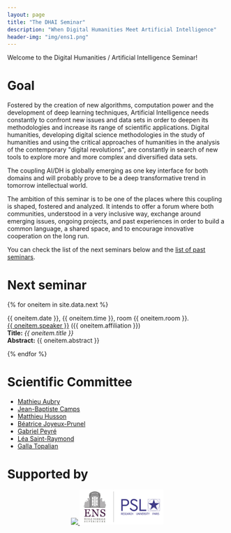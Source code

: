 ```yaml
---
layout: page
title: "The DHAI Seminar"
description: "When Digital Humanities Meet Artificial Intelligence"
header-img: "img/ens1.png"
---
```


Welcome to the Digital Humanities / Artificial Intelligence Seminar!




Goal
============================

Fostered by the creation of new algorithms, computation power and the development of deep learning techniques, Artificial Intelligence needs constantly to confront new issues and data sets in order to deepen its methodologies and increase its range of scientific applications. 
Digital humanities, developing digital science methodologies in the study of humanities and using the critical approaches of humanities in the analysis of the contemporary "digital revolutions", are constantly in search of new tools to explore more and more complex and diversified data sets. 

The coupling AI/DH is globally emerging as one key interface for both domains and will probably prove to be a deep transformative trend in tomorrow intellectual world. 

The ambition of this seminar is to be one of the places where this coupling is shaped, fostered and analyzed. It intends to offer a forum where both communities, understood in a very inclusive way, exchange around emerging issues, ongoing projects, and past experiences in order to build a common language, a shared space, and to encourage innovative cooperation on the long run.

You can check the list of the next seminars below and the [list of past seminars](../past/).


Next seminar
===========================


{% for oneitem in site.data.next %}
<p>
  {{ oneitem.date }}, {{ oneitem.time }}, room {{ oneitem.room }}.<br/>
  <a href="{{ oneitem.url }}">{{ oneitem.speaker }}</a>  ({{ oneitem.affiliation }})<br/>
  <b>Title:</b> <i>{{ oneitem.title }}</i><br/>
  <b>Abstract:</b> {{ oneitem.abstract }}
  </p>
{% endfor %}


Scientific Committee
============================

- [Mathieu Aubry](http://imagine.enpc.fr/~aubrym/)
- [Jean-Baptiste Camps](http://www.chartes.psl.eu/fr/jean-baptiste-camps)
- [Matthieu Husson](https://syrte.obspm.fr/spip/science/histoire/membres-de-l-equipe/article/matthieu-husson)
- [Béatrice Joyeux-Prunel](https://artlas.huma-num.fr/en/staff-member/beatrice-joyeux-prunel-2/)
- [Gabriel Peyré](http://www.gpeyre.com)
- [Léa Saint-Raymond](https://u-paris10.academia.edu/LéaSaintRaymond)
- [Galla Topalian](https://univ-paris1.academia.edu/GallaTopalian)


Supported by
===========================


<p align="center">

<a href="http://www.enpc.fr/">
<img height="80" src="http://www.enpc.fr/sites/all/themes/enpc/images/logo.svg"/>
</a>
<a href="http://www.ens.fr">
<img height="80" src="img/logo-ens.jpg"/>
</a>


</p>
